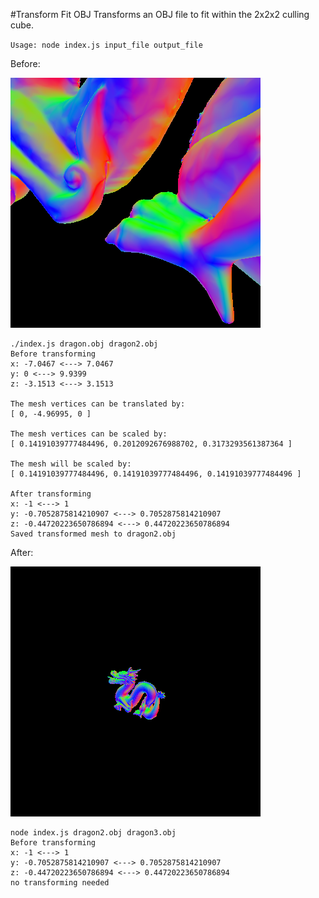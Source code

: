 #Transform Fit OBJ
Transforms an OBJ file to fit within the 2x2x2 culling cube.

`Usage: node index.js input_file output_file`

Before:

![before](before.png)

```
./index.js dragon.obj dragon2.obj
Before transforming
x: -7.0467 <---> 7.0467
y: 0 <---> 9.9399
z: -3.1513 <---> 3.1513

The mesh vertices can be translated by:
[ 0, -4.96995, 0 ]

The mesh vertices can be scaled by:
[ 0.14191039777484496, 0.2012092676988702, 0.3173293561387364 ]

The mesh will be scaled by:
[ 0.14191039777484496, 0.14191039777484496, 0.14191039777484496 ]

After transforming
x: -1 <---> 1
y: -0.7052875814210907 <---> 0.7052875814210907
z: -0.44720223650786894 <---> 0.44720223650786894
Saved transformed mesh to dragon2.obj
```

After:

![after](after.png)

```
node index.js dragon2.obj dragon3.obj
Before transforming
x: -1 <---> 1
y: -0.7052875814210907 <---> 0.7052875814210907
z: -0.44720223650786894 <---> 0.44720223650786894
no transforming needed
```

